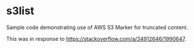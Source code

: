# s3list
Sample code demonstrating use of AWS S3 Marker for truncated content.

This was in response to https://stackoverflow.com/a/34912646/1990647.
